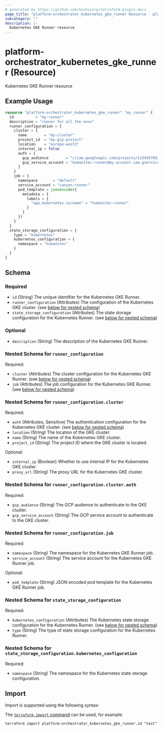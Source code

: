 ```yaml
---
# generated by https://github.com/hashicorp/terraform-plugin-docs
page_title: "platform-orchestrator_kubernetes_gke_runner Resource - platform-orchestrator"
subcategory: ""
description: |-
  Kubernetes GKE Runner resource
---
```


# platform-orchestrator_kubernetes_gke_runner (Resource)

Kubernetes GKE Runner resource

## Example Usage

```terraform
resource "platform-orchestrator_kubernetes_gke_runner" "my_runner" {
  id          = "my-runner"
  description = "runner for all the envs"
  runner_configuration = {
    cluster = {
      name        = "my-cluster"
      project_id  = "my-gcp-project"
      location    = "europe-west3"
      internal_ip = false
      auth = {
        gcp_audience        = "//iam.googleapis.com/projects/123456789/locations/global/workloadIdentityPools/humanitec-runner-pool/providers/humanitec-runner"
        gcp_service_account = "humanitec-runner@my-account.iam.gserviceaccount.com"
      }
    }
    job = {
      namespace       = "default"
      service_account = "canyon-runner"
      pod_template = jsonencode({
        metadata = {
          labels = {
            "app.kubernetes.io/name" = "humanitec-runner"
          }
        }
      })
    }
  }
  state_storage_configuration = {
    type = "kubernetes"
    kubernetes_configuration = {
      namespace = "humanitec"
    }
  }
}
```

<!-- schema generated by tfplugindocs -->
## Schema

### Required

- `id` (String) The unique identifier for the Kubernetes GKE Runner.
- `runner_configuration` (Attributes) The configuration of the Kubernetes GKE cluster. (see [below for nested schema](#nestedatt--runner_configuration))
- `state_storage_configuration` (Attributes) The state storage configuration for the Kubernetes Runner. (see [below for nested schema](#nestedatt--state_storage_configuration))

### Optional

- `description` (String) The description of the Kubernetes GKE Runner.

<a id="nestedatt--runner_configuration"></a>
### Nested Schema for `runner_configuration`

Required:

- `cluster` (Attributes) The cluster configuration for the Kubernetes GKE Runner. (see [below for nested schema](#nestedatt--runner_configuration--cluster))
- `job` (Attributes) The job configuration for the Kubernetes GKE Runner. (see [below for nested schema](#nestedatt--runner_configuration--job))

<a id="nestedatt--runner_configuration--cluster"></a>
### Nested Schema for `runner_configuration.cluster`

Required:

- `auth` (Attributes, Sensitive) The authentication configuration for the Kubernetes GKE cluster. (see [below for nested schema](#nestedatt--runner_configuration--cluster--auth))
- `location` (String) The location of the GKE cluster.
- `name` (String) The name of the Kubernetes GKE cluster.
- `project_id` (String) The project ID where the GKE cluster is located.

Optional:

- `internal_ip` (Boolean) Whether to use internal IP for the Kubernetes GKE cluster.
- `proxy_url` (String) The proxy URL for the Kubernetes GKE cluster.

<a id="nestedatt--runner_configuration--cluster--auth"></a>
### Nested Schema for `runner_configuration.cluster.auth`

Required:

- `gcp_audience` (String) The GCP audience to authenticate to the GKE cluster.
- `gcp_service_account` (String) The GCP service account to authenticate to the GKE cluster.



<a id="nestedatt--runner_configuration--job"></a>
### Nested Schema for `runner_configuration.job`

Required:

- `namespace` (String) The namespace for the Kubernetes GKE Runner job.
- `service_account` (String) The service account for the Kubernetes GKE Runner job.

Optional:

- `pod_template` (String) JSON encoded pod template for the Kubernetes GKE Runner job.



<a id="nestedatt--state_storage_configuration"></a>
### Nested Schema for `state_storage_configuration`

Required:

- `kubernetes_configuration` (Attributes) The Kubernetes state storage configuration for the Kubernetes Runner. (see [below for nested schema](#nestedatt--state_storage_configuration--kubernetes_configuration))
- `type` (String) The type of state storage configuration for the Kubernetes Runner.

<a id="nestedatt--state_storage_configuration--kubernetes_configuration"></a>
### Nested Schema for `state_storage_configuration.kubernetes_configuration`

Required:

- `namespace` (String) The namespace for the Kubernetes state storage configuration.

## Import

Import is supported using the following syntax:

The [`terraform import` command](https://developer.hashicorp.com/terraform/cli/commands/import) can be used, for example:

```shell
terraform import platform-orchestrator_kubernetes_gke_runner.id "test"
```
